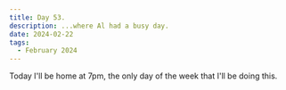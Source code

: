 ```yaml
---
title: Day 53.
description: ...where Al had a busy day.
date: 2024-02-22
tags: 
  - February 2024
---
```


Today I'll be home at 7pm, the only day of the week that I'll be doing this.
